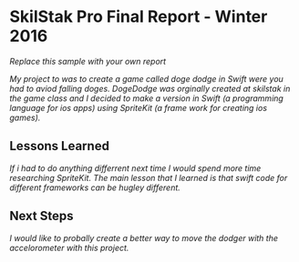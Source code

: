 # SkilStak Pro Final Report - Winter 2016

*Replace this sample with your own report*

*My project to was to create a game called doge dodge in Swift were you had to aviod falling doges. DogeDodge was orginally created at skilstak in the game class and I decided to make a version in Swift (a programming language for ios apps) using SpriteKit (a frame work for creating ios games).*

## Lessons Learned

*If i had to do anything differrent next  time I would spend more time researching SpriteKit. The main lesson that I learned is that swift code for different frameworks can be hugley different.*

## Next Steps

*I would like to probally create a better way to move the dodger with the accelorometer with this project.*
